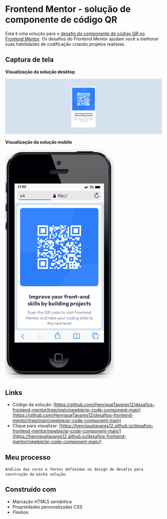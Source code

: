 # Frontend Mentor - solução de componente de código QR

Esta é uma solução para o [desafio do componente de código QR no Frontend Mentor](https://www.frontendmentor.io/challenges/qr-code-component-iux_sIO_H). Os desafios do Frontend Mentor ajudam você a melhorar suas habilidades de codificação criando projetos realistas.


## Captura de tela
**Visualização da solução desktop** 

![imagem da solução desktop](images/img-desktop.PNG)

**Visualização da solução mobile**

![imagem da solução desktop](images/img-mobile.PNG)
## Links

- Código da solução: [https://github.com/HenriqueTavares12/desafios-frontend-mentor/tree/main/newbie/qr-code-component-main](https://github.com/HenriqueTavares12/desafios-frontend-mentor/tree/main/newbie/qr-code-component-main)
- Clique para visualizar: [https://henriquetavares12.github.io/desafios-frontend-mentor/newbie/qr-code-component-main/](https://henriquetavares12.github.io/desafios-frontend-mentor/newbie/qr-code-component-main/)

## Meu processo
    Análise das cores e fontes definidas no design do desafio para construção da minha solução.

## Construído com
- Marcação HTML5 semântica
- Propriedades personalizadas CSS
- Flexbox

